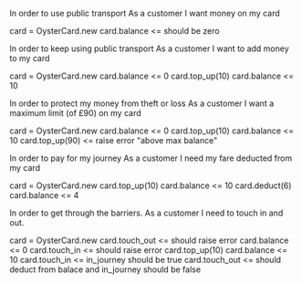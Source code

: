 In order to use public transport
As a customer
I want money on my card

card = OysterCard.new
card.balance <= should be zero

In order to keep using public transport
As a customer
I want to add money to my card

card = OysterCard.new
card.balance <= 0
card.top_up(10)
card.balance <= 10 

In order to protect my money from theft or loss
As a customer
I want a maximum limit (of £90) on my card

card = OysterCard.new
card.balance <= 0
card.top_up(10)
card.balance <= 10 
card.top_up(90) <= raise error "above max balance"

In order to pay for my journey
As a customer
I need my fare deducted from my card

card = OysterCard.new
card.top_up(10)
card.balance <= 10
card.deduct(6)
card.balance <= 4

In order to get through the barriers.
As a customer
I need to touch in and out.

card = OysterCard.new
card.touch_out <= should raise error
card.balance <= 0
card.touch_in <= should raise error
card.top_up(10)
card.balance <= 10
card.touch_in <= in_journey should be true
card.touch_out <= should deduct from balace and in_journey should be false